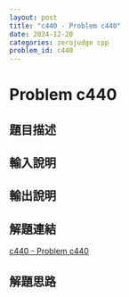 ```yaml
---
layout: post
title: "c440 - Problem c440"
date: 2024-12-20
categories: zerojudge cpp
problem_id: c440
---
```


# Problem c440

## 題目描述



## 輸入說明



## 輸出說明



## 解題連結

[c440 - Problem c440](https://zerojudge.tw/ShowProblem?problemid=c440)

## 解題思路


